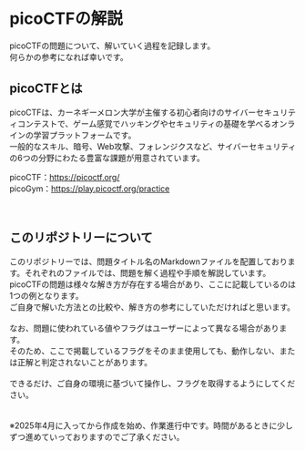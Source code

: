 # picoCTFの解説
picoCTFの問題について、解いていく過程を記録します。  
何らかの参考になれば幸いです。  

## picoCTFとは
picoCTFは、カーネギーメロン大学が主催する初心者向けのサイバーセキュリティコンテストで、ゲーム感覚でハッキングやセキュリティの基礎を学べるオンラインの学習プラットフォームです。  
一般的なスキル、暗号、Web攻撃、フォレンジクスなど、サイバーセキュリティの6つの分野にわたる豊富な課題が用意されています。  


picoCTF：https://picoctf.org/  
picoGym：https://play.picoctf.org/practice  

<br>

## このリポジトリーについて
このリポジトリーでは、問題タイトル名のMarkdownファイルを配置しております。それぞれのファイルでは、問題を解く過程や手順を解説しています。  
picoCTFの問題は様々な解き方が存在する場合があり、ここに記載しているのは1つの例となります。  
ご自身で解いた方法との比較や、解き方の参考にしていただければと思います。  
<br>
なお、問題に使われている値やフラグはユーザーによって異なる場合があります。  
そのため、ここで掲載しているフラグをそのまま使用しても、動作しない、または正解と判定されないことがあります。  
<br>
できるだけ、ご自身の環境に基づいて操作し、フラグを取得するようにしてください。  
<br>
<br>
※2025年4月に入ってから作成を始め、作業進行中です。時間があるときに少しずつ進めていっておりますのでご了承ください。  
